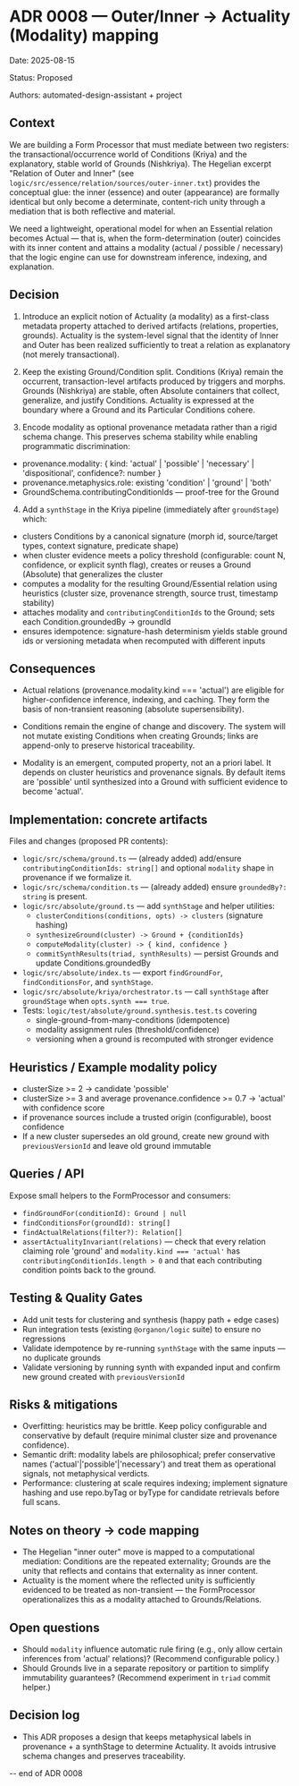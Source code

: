 # ADR 0008 — Outer/Inner → Actuality (Modality) mapping

Date: 2025-08-15

Status: Proposed

Authors: automated-design-assistant + project

Context
-------

We are building a Form Processor that must mediate between two registers: the transactional/occurrence world of Conditions (Kriya) and the explanatory, stable world of Grounds (Nishkriya). The Hegelian excerpt "Relation of Outer and Inner" (see `logic/src/essence/relation/sources/outer-inner.txt`) provides the conceptual glue: the inner (essence) and outer (appearance) are formally identical but only become a determinate, content-rich unity through a mediation that is both reflective and material.

We need a lightweight, operational model for when an Essential relation becomes Actual — that is, when the form-determination (outer) coincides with its inner content and attains a modality (actual / possible / necessary) that the logic engine can use for downstream inference, indexing, and explanation.

Decision
--------

1. Introduce an explicit notion of Actuality (a modality) as a first-class metadata property attached to derived artifacts (relations, properties, grounds). Actuality is the system-level signal that the identity of Inner and Outer has been realized sufficiently to treat a relation as explanatory (not merely transactional).

2. Keep the existing Ground/Condition split. Conditions (Kriya) remain the occurrent, transaction-level artifacts produced by triggers and morphs. Grounds (Nishkriya) are stable, often Absolute containers that collect, generalize, and justify Conditions. Actuality is expressed at the boundary where a Ground and its Particular Conditions cohere.

3. Encode modality as optional provenance metadata rather than a rigid schema change. This preserves schema stability while enabling programmatic discrimination:

- provenance.modality: { kind: 'actual' | 'possible' | 'necessary' | 'dispositional', confidence?: number }
- provenance.metaphysics.role: existing 'condition' | 'ground' | 'both'
- GroundSchema.contributingConditionIds — proof-tree for the Ground

4. Add a `synthStage` in the Kriya pipeline (immediately after `groundStage`) which:
- clusters Conditions by a canonical signature (morph id, source/target types, context signature, predicate shape)
- when cluster evidence meets a policy threshold (configurable: count N, confidence, or explicit synth flag), creates or reuses a Ground (Absolute) that generalizes the cluster
- computes a modality for the resulting Ground/Essential relation using heuristics (cluster size, provenance strength, source trust, timestamp stability)
- attaches modality and `contributingConditionIds` to the Ground; sets each Condition.groundedBy → groundId
- ensures idempotence: signature-hash determinism yields stable ground ids or versioning metadata when recomputed with different inputs

Consequences
------------

- Actual relations (provenance.modality.kind === 'actual') are eligible for higher-confidence inference, indexing, and caching. They form the basis of non-transient reasoning (absolute supersensibility).

- Conditions remain the engine of change and discovery. The system will not mutate existing Conditions when creating Grounds; links are append-only to preserve historical traceability.

- Modality is an emergent, computed property, not an a priori label. It depends on cluster heuristics and provenance signals. By default items are 'possible' until synthesized into a Ground with sufficient evidence to become 'actual'.

Implementation: concrete artifacts
---------------------------------

Files and changes (proposed PR contents):
- `logic/src/schema/ground.ts` — (already added) add/ensure `contributingConditionIds: string[]` and optional `modality` shape in provenance if we formalize it.
- `logic/src/schema/condition.ts` — (already added) ensure `groundedBy?: string` is present.
- `logic/src/absolute/ground.ts` — add `synthStage` and helper utilities:
  - `clusterConditions(conditions, opts) -> clusters` (signature hashing)
  - `synthesizeGround(cluster) -> Ground + {conditionIds}`
  - `computeModality(cluster) -> { kind, confidence }`
  - `commitSynthResults(triad, synthResults)` — persist Grounds and update Conditions.groundedBy
- `logic/src/absolute/index.ts` — export `findGroundFor`, `findConditionsFor`, and `synthStage`.
- `logic/src/absolute/kriya/orchestrator.ts` — call `synthStage` after `groundStage` when `opts.synth === true`.
- Tests: `logic/test/absolute/ground.synthesis.test.ts` covering
  - single-ground-from-many-conditions (idempotence)
  - modality assignment rules (threshold/confidence)
  - versioning when a ground is recomputed with stronger evidence

Heuristics / Example modality policy
-----------------------------------
- clusterSize >= 2 → candidate 'possible'
- clusterSize >= 3 and average provenance.confidence >= 0.7 → 'actual' with confidence score
- if provenance sources include a trusted origin (configurable), boost confidence
- If a new cluster supersedes an old ground, create new ground with `previousVersionId` and leave old ground immutable

Queries / API
-------------
Expose small helpers to the FormProcessor and consumers:
- `findGroundFor(conditionId): Ground | null`
- `findConditionsFor(groundId): string[]`
- `findActualRelations(filter?): Relation[]`
- `assertActualityInvariant(relations)` — check that every relation claiming role 'ground' and `modality.kind === 'actual'` has `contributingConditionIds.length > 0` and that each contributing condition points back to the ground.

Testing & Quality Gates
-----------------------
- Add unit tests for clustering and synthesis (happy path + edge cases)
- Run integration tests (existing `@organon/logic` suite) to ensure no regressions
- Validate idempotence by re-running `synthStage` with the same inputs — no duplicate grounds
- Validate versioning by running synth with expanded input and confirm new ground created with `previousVersionId`

Risks & mitigations
-------------------
- Overfitting: heuristics may be brittle. Keep policy configurable and conservative by default (require minimal cluster size and provenance confidence).
- Semantic drift: modality labels are philosophical; prefer conservative names ('actual'|'possible'|'necessary') and treat them as operational signals, not metaphysical verdicts.
- Performance: clustering at scale requires indexing; implement signature hashing and use repo.byTag or byType for candidate retrievals before full scans.

Notes on theory → code mapping
-----------------------------
- The Hegelian "inner outer" move is mapped to a computational mediation: Conditions are the repeated externality; Grounds are the unity that reflects and contains that externality as inner content.
- Actuality is the moment where the reflected unity is sufficiently evidenced to be treated as non-transient — the FormProcessor operationalizes this as a modality attached to Grounds/Relations.

Open questions
--------------
- Should `modality` influence automatic rule firing (e.g., only allow certain inferences from 'actual' relations)? (Recommend configurable policy.)
- Should Grounds live in a separate repository or partition to simplify immutability guarantees? (Recommend experiment in `triad` commit helper.)

Decision log
------------
- This ADR proposes a design that keeps metaphysical labels in provenance + a synthStage to determine Actuality. It avoids intrusive schema changes and preserves traceability.


-- end of ADR 0008

